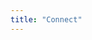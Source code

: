 ```yaml
---
title: "Connect"
---
```



<iframe id="forum_embed"
  src="javascript:void(0)"
  scrolling="no"
  frameborder="0"
  width="600"
  height="1000">
</iframe>
<script type="text/javascript">
  document.getElementById('forum_embed').src =
     'https://groups.google.com/forum/embed/?place=forum/ece-rnsit'
     + '&showsearch=true&showpopout=true&showtabs=false'
     + '&parenturl=' + encodeURIComponent(window.location.href);
</script>